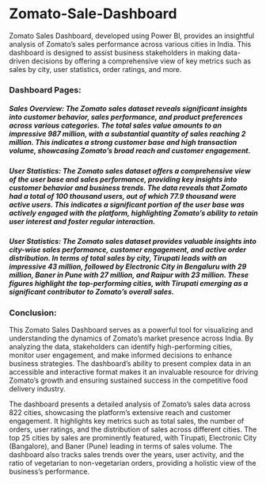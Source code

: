 # Zomato-Sale-Dashboard

Zomato Sales Dashboard, developed using Power BI, provides an insightful analysis of Zomato’s sales performance across various cities in India. This dashboard is designed to assist business stakeholders in making data-driven decisions by offering a comprehensive view of key metrics such as sales by city, user statistics, order ratings, and more.

### Dashboard Pages:

##### Sales Overview: The Zomato sales dataset reveals significant insights into customer behavior, sales performance, and product preferences across various categories. The total sales value amounts to an impressive 987 million, with a substantial quantity of sales reaching 2 million. This indicates a strong customer base and high transaction volume, showcasing Zomato’s broad reach and customer engagement.

##### User Statistics: The Zomato sales dataset offers a comprehensive view of the user base and sales performance, providing key insights into customer behavior and business trends. The data reveals that Zomato had a total of 100 thousand users, out of which 77.9 thousand were active users. This indicates a significant portion of the user base was actively engaged with the platform, highlighting Zomato’s ability to retain user interest and foster regular interaction.

##### User Statistics: The Zomato sales dataset provides valuable insights into city-wise sales performance, customer engagement, and active order distribution. In terms of total sales by city, Tirupati leads with an impressive 43 million, followed by Electronic City in Bengaluru with 29 million, Baner in Pune with 27 million, and Raipur with 23 million. These figures highlight the top-performing cities, with Tirupati emerging as a significant contributor to Zomato’s overall sales.

### Conclusion:

This Zomato Sales Dashboard serves as a powerful tool for visualizing and understanding the dynamics of Zomato’s market presence across India. By analyzing the data, stakeholders can identify high-performing cities, monitor user engagement, and make informed decisions to enhance business strategies. The dashboard’s ability to present complex data in an accessible and interactive format makes it an invaluable resource for driving Zomato’s growth and ensuring sustained success in the competitive food delivery industry. 

The dashboard presents a detailed analysis of Zomato’s sales data across 822 cities, showcasing the platform’s extensive reach and customer engagement. It highlights key metrics such as total sales, the number of orders, user ratings, and the distribution of sales across different cities. The top 25 cities by sales are prominently featured, with Tirupati, Electronic City (Bangalore), and Baner (Pune) leading in terms of sales volume. The dashboard also tracks sales trends over the years, user activity, and the ratio of vegetarian to non-vegetarian orders, providing a holistic view of the business’s performance.
